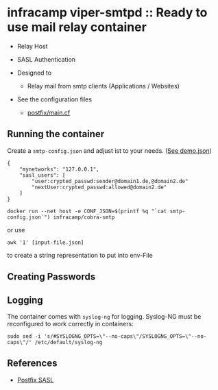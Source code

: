 # infracamp viper-smtpd :: Ready to use mail relay container

- Relay Host
- SASL Authentication
- Designed to
    - Relay mail from smtp clients (Applications / Websites)

- See the configuration files
    - [postfix/main.cf](etc/postfix/main.cf)

## Running the container

Create a `smtp-config.json` and adjust ist to your needs. ([See demo.json](doc/demo-smtp-conf.json))

```
{
    "mynetworks": "127.0.0.1",
    "sasl_users": [
        "user:crypted_passwd:sender@domain1.de,@domain2.de"
        "nextUser:crypted_passwd:allowed@domain2.de"
    ]
}
```


```
docker run --net host -e CONF_JSON=$(printf %q "`cat smtp-config.json`") infracamp/cobra-smtp
```

or use

```
awk '1' [input-file.json]
```

to create a string representation to put into env-File


## Creating Passwords


## Logging

The container comes with `syslog-ng` for logging. Syslog-NG must be
reconfigured to work correctly in containers:

```
sudo sed -i 's/#SYSLOGNG_OPTS=\"--no-caps\"/SYSLOGNG_OPTS=\"--no-caps\"/' /etc/default/syslog-ng
```


## References

- [Postfix SASL](http://www.postfix.org/SASL_README.html)
